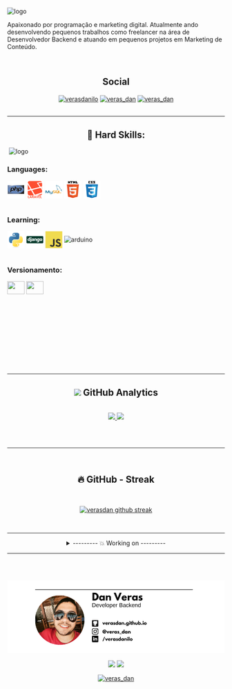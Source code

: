<!-- Sobre -->
<div style="display: inline_block;"><br>

<img style="margin-right: 30px;" src="https://cdn.discordapp.com/attachments/891798888594436199/899377150908583936/images.png" min-width="300px" max-width="300px" width="200px" align="left" alt="logo" href="https://verasdan.github.io/">

<br>
<div align="center">

<div>
<p align="left">Apaixonado por programação e marketing digital. Atualmente ando desenvolvendo pequenos trabalhos como freelancer na área de Desenvolvedor Backend e atuando em pequenos projetos em Marketing de Conteúdo.</p>
</div>
<br>

<!-- social icon-->
<div>
<h2>Social</h2>
<a href="https://linkedin.com/in/verasdanilo" target="blank"><img align="center" src="https://raw.githubusercontent.com/rahuldkjain/github-profile-readme-generator/master/src/images/icons/Social/linked-in-alt.svg" alt="verasdanilo" height="30" width="40" /></a>
<a href="https://instagram.com/veras_dan" target="blank"><img align="center" src="https://raw.githubusercontent.com/rahuldkjain/github-profile-readme-generator/master/src/images/icons/Social/instagram.svg" alt="veras_dan" height="30" width="40" /></a>
<a href="https://twitter.com/veras_dan" target="blank"><img align="center" src="https://raw.githubusercontent.com/rahuldkjain/github-profile-readme-generator/master/src/images/icons/Social/twitter.svg" alt="veras_dan" height="30" width="40" /></a>
</div>

</div>

</div>

<br>

<hr>
  
<!-- Hard Skills -->
<h2 align="center"> 🔧 Hard Skills:</h2>

<img src="https://media.giphy.com/media/SWoSkN6DxTszqIKEqv/giphy.gif" min-width="400px" max-width="400px" width="500px" align="right" alt="logo"> 

<br>

<!-- Skill -->
<h3 align="left">Languages:</h3>
<div style="display: inline_block">
<img align="center" src="https://raw.githubusercontent.com/devicons/devicon/master/icons/php/php-original.svg" alt="php" width="40" height="40"/> </a>
<img align="center" src="https://raw.githubusercontent.com/devicons/devicon/master/icons/laravel/laravel-plain-wordmark.svg" alt="laravel" width="40" height="40"/>
<img align="center" src="https://raw.githubusercontent.com/devicons/devicon/master/icons/mysql/mysql-original-wordmark.svg" alt="mysql" width="40" height="40"/>
<img align="center" src="https://raw.githubusercontent.com/devicons/devicon/master/icons/html5/html5-original-wordmark.svg" alt="html5" width="40" height="40"/>
<img align="center" src="https://raw.githubusercontent.com/devicons/devicon/master/icons/css3/css3-original-wordmark.svg" alt="css3" width="40" height="40"/>
</div>

<br>

<h3 align="left">Learning:</h3>
<div style="display: inline_block">
<img align="center" src="https://raw.githubusercontent.com/devicons/devicon/master/icons/python/python-original.svg" alt="python" width="40" height="40"/>
<img align="center" src="https://raw.githubusercontent.com/devicons/devicon/master/icons/django/django-original.svg" alt="django" width="40" height="40"/>
<img align="center"src="https://raw.githubusercontent.com/devicons/devicon/master/icons/javascript/javascript-original.svg" alt="javascript" width="40" height="40"/>
<img align="center" src="https://cdn.worldvectorlogo.com/logos/arduino-1.svg" alt="arduino" width="40" height="40"/>
</div>
  
<br>

<h3 align="left">Versionamento:</h3>
<div style="display: inline_block">
<img height="30" width="40" src="	https://cdn.jsdelivr.net/gh/devicons/devicon/icons/git/git-original.svg">
<img height="30" width="40" src="https://raw.githubusercontent.com/jmnote/z-icons/master/svg/github.svg">
</div>

<br><br><br><br><br><br><br><br><br>

<hr>

<!-- GitHub Analytics -->
<h2 align="center"> <img src="https://media.giphy.com/media/cj87CxfRtrUifF3Ryk/giphy.gif" height="25"> GitHub Analytics</h2>

<br>

<div align="center">
  <a href="https://github.com/verasdan">
  <img height="160em" src="https://github-readme-stats.vercel.app/api?username=verasdan&show_icons=true&theme=dark&include_all_commits=true&count_private=true"/>
  <img height="160em" src="https://github-readme-stats.vercel.app/api/top-langs/?username=verasdan&layout=compact&langs_count=7&theme=dark"/></a>
</div>

<br><br>
<hr>

<br>

<!-- GitHub Streak -->
<h2 align="center"> 🔥 GitHub - Streak </h2>

<br>

<div align="center">
  
[![verasdan github streak](https://github-readme-streak-stats.herokuapp.com/?user=verasdan&theme=blue-green)](https://github.com/verasdan/github-readme-streak-stats)

</div>

<br>

<!-- detalhes -->
<hr>
<details>
  <summary align="center"> --------- 💥 Working on ---------</summary>

<br>

  <p align="center">
    &ensp;
    <a href="https://github.com/verasdan/SistemaLogin">
      <img src="https://github-readme-stats.vercel.app/api/pin/?username=verasdan&repo=SistemaLogin&show_owner=true&theme=react" />
    </a>
  </p>
  
</details>

<hr>
<br><br>



[![website](assinatura-github.png)](https://verasdan.github.io/)


<div align="center">

![](https://komarev.com/ghpvc/?username=verasdan&style=flat&label=Views)
![](https://badges.pufler.dev/visits/verasdan/verasdan?color=black&logo=github&style=flat)

<a href="https://twitter.com/veras_dan" target="blank"><img src="https://img.shields.io/twitter/follow/veras_dan?logo=twitter&style=flat" alt="veras_dan" /></a> 

</div>
